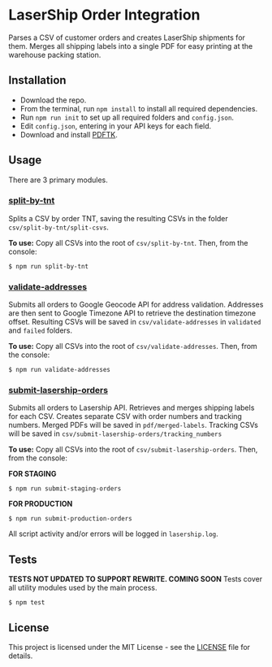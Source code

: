 # LaserShip Order Integration

Parses a CSV of customer orders and creates LaserShip shipments for them. Merges
all shipping labels into a single PDF for easy printing at the warehouse packing
station.

## Installation

* Download the repo.
* From the terminal, run `npm install` to install all required
dependencies.
* Run `npm run init` to set up all required folders and `config.json`.
* Edit `config.json`, entering in your API keys for each field.
* Download and install [PDFTK](https://www.pdflabs.com/tools/pdftk-the-pdf-toolkit/pdftk_server-2.02-mac_osx-10.11-setup.pkg).

## Usage

There are 3 primary modules.

### [split-by-tnt](./split-by-tnt.js)
Splits a CSV by order TNT, saving the resulting CSVs in the folder `csv/split-by-tnt/split-csvs`.

**To use:**
Copy all CSVs into the root of `csv/split-by-tnt`. Then, from the console:
```shell
$ npm run split-by-tnt
```

### [validate-addresses](./validate-addresses.js)
Submits all orders to Google Geocode API for address validation. Addresses are
then sent to Google Timezone API to retrieve the destination timezone offset.
Resulting CSVs will be saved in `csv/validate-addresses` in `validated` and `failed` folders.

**To use:**
Copy all CSVs into the root of `csv/validate-addresses`. Then, from the console:
```shell
$ npm run validate-addresses
```

### [submit-lasership-orders](./submit-lasership-orders.js)
Submits all orders to Lasership API. Retrieves and merges shipping labels for each
CSV. Creates separate CSV with order numbers and tracking numbers. Merged PDFs
will be saved in `pdf/merged-labels`. Tracking CSVs will be saved in
`csv/submit-lasership-orders/tracking_numbers`

**To use:**
Copy all CSVs into the root of `csv/submit-lasership-orders`. Then, from the console:

**FOR STAGING**
```shell
$ npm run submit-staging-orders
```

**FOR PRODUCTION**
```shell
$ npm run submit-production-orders
```

All script activity and/or errors will be logged in `lasership.log`.

## Tests

**TESTS NOT UPDATED TO SUPPORT REWRITE. COMING SOON**
Tests cover all utility modules used by the main process.
```shell
$ npm test
```

## License

This project is licensed under the MIT License - see the [LICENSE](LICENSE) file for details.
